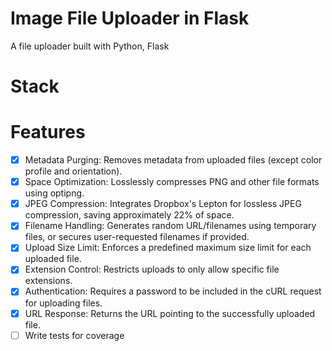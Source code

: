 # Image File Uploader in Flask
A file uploader built with Python, Flask


# Stack
# Features
- [x] Metadata Purging: Removes metadata from uploaded files (except color profile and orientation).
- [x] Space Optimization: Losslessly compresses PNG and other file formats using optipng.
- [x] JPEG Compression: Integrates Dropbox's Lepton for lossless JPEG compression, saving approximately 22% of space.
- [x] Filename Handling: Generates random URL/filenames using temporary files, or secures user-requested filenames if provided.
- [x] Upload Size Limit: Enforces a predefined maximum size limit for each uploaded file.
- [x] Extension Control: Restricts uploads to only allow specific file extensions.
- [x] Authentication: Requires a password to be included in the cURL request for uploading files.
- [x] URL Response: Returns the URL pointing to the successfully uploaded file.
- [ ] Write tests for coverage
